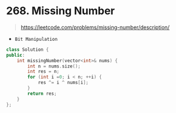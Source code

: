 # 268. Missing Number
> https://leetcode.com/problems/missing-number/description/

- `Bit Manipulation`

```cpp
class Solution {
public:
    int missingNumber(vector<int>& nums) {
        int n = nums.size();
        int res = n;
        for (int i =0; i < n; ++i) {
            res ^= i ^ nums[i];
        }
        return res;
    }
};
```